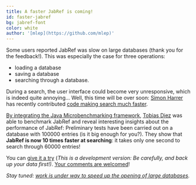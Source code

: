 ```yaml
---
title: A faster JabRef is coming!
id: faster-jabref
bg: jabref-font
color: white
author: '[mlep](https://github.com/mlep)'
---
```


Some users reported JabRef was slow on large databases (thank you for the feedback!).
This was especially the case for three operations:

- loading a database
- saving a database
- searching through a database.

During a search, the user interface could become very unresponsive, which is indeed quite annoying...
Well, this time will be over soon: [Simon Harrer](https://github.com/simonharrer) has recently contributed [code making search much faster](https://github.com/JabRef/jabref/pull/1100).

[By integrating the Java Microbenchmarking framework](https://github.com/JabRef/jabref/pull/1103),
[Tobias Diez](https://github.com/tobiasdiez) was able to benchmark JabRef and reveal interesting insights about the performance of JabRef:
Preliminary tests have been carried out on a database with 100000 entries (is it big enough for you?).
They show that **JabRef is now 10 times faster at searching**: it takes only one second to search through 60000 entries!

You can [give it a try](http://builds.jabref.org/master/)
(_This is a development version: Be carefully, and back up your data first!)_.
[Your comments are welcomed](https://github.com/JabRef/jabref/pull/1100)!

_Stay tuned: [work is under way to speed up the opening of large databases](https://github.com/JabRef/jabref/issues/1094)._

